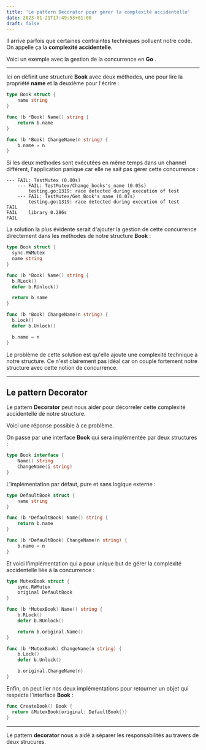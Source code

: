 ```yaml
---
title: 'Le pattern Decorator pour gérer la complexité accidentelle'
date: 2023-01-21T17:49:53+01:00
draft: false
---
```


Il arrive parfois que certaines contraintes techniques polluent notre code. On appelle ça la **complexité accidentelle**.

Voici un exemple avec la gestion de la concurrence en **Go** .

---

Ici on définit une structure **Book** avec deux méthodes, une pour lire la propriété **name** et la deuxième pour l'écrire :

```go
type Book struct {
	name string
}

func (b *Book) Name() string {
	return b.name
}

func (b *Book) ChangeName(n string) {
	b.name = n
}
```

Si les deux méthodes sont exécutées en même temps dans un channel différent, l'application panique car elle ne sait pas gérer cette concurrence :

```
--- FAIL: TestMutex (0.00s)
    --- FAIL: TestMutex/Change_books's_name (0.05s)
        testing.go:1319: race detected during execution of test
    --- FAIL: TestMutex/Get_Book's_name (0.07s)
        testing.go:1319: race detected during execution of test
FAIL
FAIL    library 0.286s
FAIL
```

La solution la plus évidente serait d'ajouter la gestion de cette concurrence directement dans les méthodes de notre structure **Book** :

```go
type Book struct {
  sync.RWMutex
  name string
}

func (b *Book) Name() string {
  b.RLock()
  defer b.RUnlock()

  return b.name
}

func (b *Book) ChangeName(n string) {
  b.Lock()
  defer b.Unlock()

  b.name = n
}
```

Le problème de cette solution est qu'elle ajoute une complexité technique à notre structure. Ce n'est clairement pas idéal car on couple fortement notre structure avec cette notion de concurrence.

---

## Le pattern Decorator

Le pattern **Decorator** peut nous aider pour décorreler cette complexité accidentelle de notre structure.

Voici une réponse possible à ce problème.

On passe par une interface **Book** qui sera implémentée par deux structures :

```go
type Book interface {
	Name() string
	ChangeName(i string)
}
```

L'implémentation par défaut, pure et sans logique externe :

```go
type DefaultBook struct {
	name string
}

func (b *DefaultBook) Name() string {
	return b.name
}

func (b *DefaultBook) ChangeName(n string) {
	b.name = n
}
```

Et voici l'implémentation qui a pour unique but de gérer la complexité accidentelle liée à la concurrence :

```go
type MutexBook struct {
	sync.RWMutex
	original DefaultBook
}

func (b *MutexBook) Name() string {
	b.RLock()
	defer b.RUnlock()

	return b.original.Name()
}

func (b *MutexBook) ChangeName(n string) {
	b.Lock()
	defer b.Unlock()

	b.original.ChangeName(n)
}
```

Enfin, on peut lier nos deux implémentations pour retourner un objet qui respecte l'interface **Book** :

```go
func CreateBook() Book {
  return &MutexBook{original: DefaultBook{}}
}
```

---

Le pattern **decorator** nous a aidé à séparer les responsabilités au travers de deux strucures.
